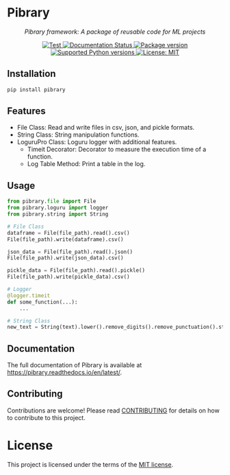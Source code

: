 # Pibrary

<p align="center">
    <em>Pibrary framework: A package of reusable code for ML projects</em>
</p>
<p align="center">
    <a href="https://github.com/connectwithprakash/pibrary/actions?query=workflow%3ATest+event%3Apush+branch%3Amain" target="_blank">
        <img src="https://github.com/connectwithprakash/pibrary/workflows/Test/badge.svg?event=push&branch=main" alt="Test">
    </a>
    <a href='https://pibrary.readthedocs.io/en/latest/?badge=latest'>
        <img src='https://readthedocs.org/projects/pibrary/badge/?version=latest' alt='Documentation Status' />
    </a>
    <a href="https://pypi.org/project/pibrary" target="_blank">
        <img src="https://img.shields.io/pypi/v/pibrary?color=%2334D058&label=pypi%20package" alt="Package version">
    </a>
    <a href="https://pypi.org/project/pibrary" target="_blank">
        <img src="https://img.shields.io/pypi/pyversions/pibrary.svg?color=%2334D058" alt="Supported Python versions">
    </a>
    <a href="https://opensource.org/licenses/MIT" target="_blank">
        <img src="https://img.shields.io/badge/License-MIT-yellow.svg" alt="License: MIT">
    </a>
</p>

## Installation

```bash
pip install pibrary
```

## Features
- File Class: Read and write files in csv, json, and pickle formats.
- String Class: String manipulation functions.
- LoguruPro Class: Loguru logger with additional features.
    - Timeit Decorator: Decorator to measure the execution time of a function.
    - Log Table Method: Print a table in the log.

## Usage
```python
from pibrary.file import File
from pibrary.loguru import logger
from pibrary.string import String

# File Class
dataframe = File(file_path).read().csv()
File(file_path).write(dataframe).csv()

json_data = File(file_path).read().json()
File(file_path).write(json_data).csv()

pickle_data = File(file_path).read().pickle()
File(file_path).write(pickle_data).csv()

# Logger
@logger.timeit
def some_function(...):
    ...

# String Class
new_text = String(text).lower().remove_digits().remove_punctuation().strip()
```

## Documentation

The full documentation of Pibrary is available at https://pibrary.readthedocs.io/en/latest/.

## Contributing
Contributions are welcome! Please read [CONTRIBUTING](CONTRIBUTING) for details on how to contribute to this project.


# License
This project is licensed under the terms of the [MIT license](LICENSE).
